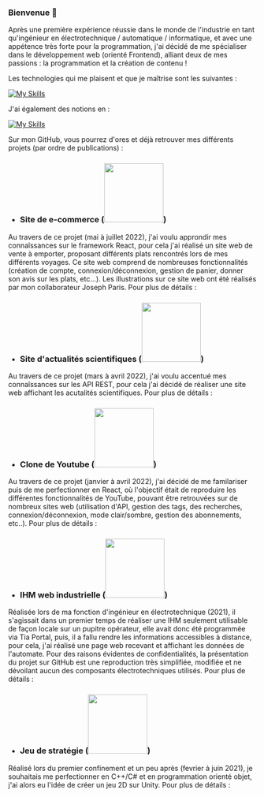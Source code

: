 ### Bienvenue 👋

Après une première expérience réussie dans le monde de l'industrie en tant qu'ingénieur en électrotechnique / automatique / informatique, et avec une appétence très forte pour la programmation, j'ai décidé de me spécialiser dans le développement web (orienté Frontend), alliant deux de mes passions : la programmation et la création de contenu !

Les technologies qui me plaisent et que je maîtrise sont les suivantes : 

[![My Skills](https://skills.thijs.gg/icons?i=html,css,js,react,vue,cpp,unity)](https://skills.thijs.gg)

J'ai également des notions en : 

[![My Skills](https://skills.thijs.gg/icons?i=php,mysql,py)](https://skills.thijs.gg)

Sur mon GitHub, vous pourrez d'ores et déjà retrouver mes différents projets (par ordre de publications) : 

- ### <p>Site de e-commerce (<span><a href="https://skillicons.dev"><img width="120" src="https://skillicons.dev/icons?i=react,redux,materialui,vscode"/></a>)</span></p>

Au travers de ce projet (mai à juillet 2022), j'ai voulu approndir mes connaîssances sur le framework React, pour cela j'ai réalisé un site web de vente à emporter, proposant différents plats rencontrés lors de mes différents voyages. Ce site web comprend de nombreuses fonctionnalités (création de compte, connexion/déconnexion, gestion de panier, donner son avis sur les plats, etc...). Les illustrations sur ce site web ont été réalisés par mon collaborateur Joseph Paris. Pour plus de détails : 

- ### <p>Site d'actualités scientifiques (<span><a href="https://skillicons.dev"><img width="120" src="https://skillicons.dev/icons?i=react,redux,materialui,vscode"/></a>)</span></p>

Au travers de ce projet (mars à avril 2022), j'ai voulu accentué mes connaîssances sur les API REST, pour cela j'ai décidé de réaliser une site web affichant les acutalités scientifiques. Pour plus de détails : 

- ### <p>Clone de Youtube (<span><a href="https://skillicons.dev"><img width="120" src="https://skillicons.dev/icons?i=react,redux,materialui,vscode"/></a>)</span></p>

Au travers de ce projet (janvier à avril 2022), j'ai décidé de me familariser puis de me perfectionner en React, où l'objectif était de reproduire les différentes fonctionnalités de YouTube, pouvant être retrouvées sur de nombreux sites web (utilisation d'API, gestion des tags, des recherches, connexion/déconnexion, mode clair/sombre, gestion des abonnements, etc..). Pour plus de détails : 

- ### <p>IHM web industrielle (<span><a href="https://skillicons.dev"><img width="120" src="https://skillicons.dev/icons?i=html,css,js,vscode"/></a>)</span></p>

Réalisée lors de ma fonction d'ingénieur en électrotechnique (2021), il s'agissait dans un premier temps de réaliser une IHM seulement utilisable de façon locale sur un pupitre opérateur, elle avait donc été programmée via Tia Portal, puis, il a fallu rendre les informations accessibles à distance, pour cela, j'ai réalisé une page web recevant et affichant les données de l'automate. Pour des raisons évidentes de confidentialités, la présentation du projet sur GitHub est une reproduction très simplifiée, modifiée et ne dévoilant aucun des composants électrotechniques utilisés. Pour plus de détails :  

- ### <p>Jeu de stratégie (<span><a href="https://skillicons.dev"><img width="120" src="https://skillicons.dev/icons?i=cpp,cs,visualstudio,unity"/></a>)</span></p>

Réalisé lors du premier confinement et un peu après (fevrier à juin 2021), je souhaitais me perfectionner en C++/C# et en programmation orienté objet, j'ai alors eu l'idée de créer un jeu 2D sur Unity. Pour plus de détails : 


